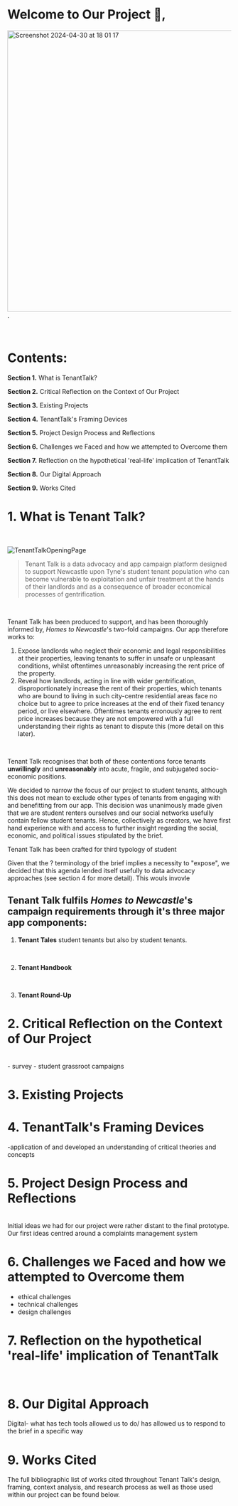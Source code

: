 # Welcome to Our Project 👋, 
<img width="633" alt="Screenshot 2024-04-30 at 18 01 17" src="https://github.com/NU-Digital-Cultures/Trout/assets/160641654/eaea86c6-9038-4fa2-b977-47e59f1a3ce7"> .


<br>

# Contents:
**Section 1.** What is TenantTalk?
<br>

**Section 2.** Critical Reflection on the Context of Our Project
<br>

**Section 3.** Existing Projects
<br>

**Section 4.** TenantTalk's Framing Devices
<br>

**Section 5.** Project Design Process and Reflections
<br>

**Section 6.** Challenges we Faced and how we attempted to Overcome them
<br>

**Section 7.** Reflection on the hypothetical 'real-life' implication of TenantTalk
<br>

**Section 8.** Our Digital Approach
<br>

**Section 9.** Works Cited
<br>

# 1. What is Tenant Talk?
<br>

![TenantTalkOpeningPage](https://github.com/NU-Digital-Cultures/Trout/assets/160641654/743bb42f-03e8-4da8-89d3-8e2e461e706f)

> Tenant Talk is a data advocacy and app campaign platform designed to support Newcastle upon Tyne's student tenant population who can become vulnerable to exploitation and unfair treatment at the hands of their landlords and as a consequence of broader economical processes of gentrification.
<br>

Tenant Talk has been produced to support, and has been thoroughly informed by, *Homes to Newcastle*'s two-fold campaigns. Our app therefore works to:
<br>

1. Expose landlords who neglect their economic and legal responsibilities at their properties, leaving tenants to suffer in unsafe or unpleasant conditions, whilst oftentimes unreasonably increasing the rent price of the property.
2. Reveal how landlords, acting in line with wider gentrification, disproportionately increase the rent of their properties, which tenants who are bound to living in such city-centre residential areas face no choice but to agree to price increases at the end of their fixed tenancy period, or live elsewhere. Oftentimes tenants erronously agree to rent price increases because they are not empowered with a full understanding their rights as tenant to dispute this (more detail on this later).
<br>

Tenant Talk recognises that both of these contentions force tenants **unwillingly** and **unreasonably** into acute, fragile, and subjugated socio-economic positions.
<br>

We decided to narrow the focus of our project to student tenants, although this does not mean to exclude other types of tenants from engaging with and benefitting from our app. This decision was unanimously made given that we are student renters ourselves and our social networks usefully contain fellow student tenants. Hence, collectively as creators, we have first hand experience with and access to further insight regarding the social, economic, and political issues stipulated by the brief. 
<br>

Tenant Talk has been crafted for third typology of student
<br>

Given that the ? terminology of the brief implies a necessity to "expose", we decided that this agenda lended itself usefully to data advocacy approaches (see section 4 for more detail). This wouls invovle

## Tenant Talk fulfils *Homes to Newcastle*'s campaign requirements through it's three major app components:
1. **Tenant Tales** student tenants but also by student tenants.
  <br>
  
2. **Tenant Handbook**
 <br>
 
3. **Tenant Round-Up**
   <br>


# 2. Critical Reflection on the Context of Our Project
<br>
- survey
- student grassroot campaigns

# 3. Existing Projects

# 4. TenantTalk's Framing Devices
-application of and developed an understanding of critical theories and concepts
<br>

# 5. Project Design Process and Reflections
<br>
Initial ideas we had for our project were rather distant to the final prototype. Our first ideas centred around a complaints management system

# 6. Challenges we Faced and how we attempted to Overcome them
- ethical challenges
- technical challenges
- design challenges
  <br>

# 7. Reflection on the hypothetical 'real-life' implication of TenantTalk
<br>

# 8. Our Digital Approach
Digital- what has tech tools allowed us to do/ has allowed us to respond to the brief in a specific way 
<br>

# 9. Works Cited
The full bibliographic list of works cited throughout Tenant Talk's design, framing, context analysis, and research process as well as those used within our project can be found below.
<br>



